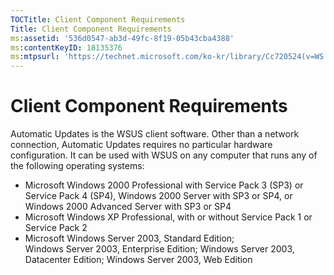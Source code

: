 ```yaml
---
TOCTitle: Client Component Requirements
Title: Client Component Requirements
ms:assetid: '536d0547-ab3d-49fc-8f19-05b43cba4388'
ms:contentKeyID: 18135376
ms:mtpsurl: 'https://technet.microsoft.com/ko-kr/library/Cc720524(v=WS.10)'
---
```


Client Component Requirements
=============================

Automatic Updates is the WSUS client software. Other than a network connection, Automatic Updates requires no particular hardware configuration. It can be used with WSUS on any computer that runs any of the following operating systems:

-   Microsoft Windows 2000 Professional with Service Pack 3 (SP3) or Service Pack 4 (SP4), Windows 2000 Server with SP3 or SP4, or Windows 2000 Advanced Server with SP3 or SP4
-   Microsoft Windows XP Professional, with or without Service Pack 1 or Service Pack 2
-   Microsoft Windows Server 2003, Standard Edition; Windows Server 2003, Enterprise Edition; Windows Server 2003, Datacenter Edition; Windows Server 2003, Web Edition

